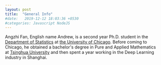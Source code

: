 ```yaml
---
layout: post
title:  "General Info"
#date:   2019-12-12 18:03:36 +0530
#categories: Javascript NodeJS
---
```

Angzhi Fan, English name Andrew, is a second year Ph.D. student in the [Department of Statistics][stat] at [the University of Chicago][uchi]. Before coming to Chicago, he obtained a bachelor's degree in Pure and Applied Mathematics at [Tsinghua University][thu] and then spent a year working in the Deep Learning industry in Shanghai. 

[stat]: https://stat.uchicago.edu 
[thu]: https://www.tsinghua.edu.cn/en/index.htm
[uchi]: https://www.uchicago.edu
